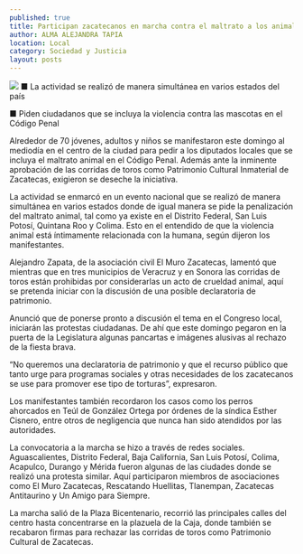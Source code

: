 ```yaml
---
published: true
title: Participan zacatecanos en marcha contra el maltrato a los animales
author: ALMA ALEJANDRA TAPIA
location: Local
category: Sociedad y Justicia
layout: posts
---
```


![](http://i.imgur.com/GnpPZdlm.jpg)
■ La actividad se realizó de manera simultánea en varios estados del país

■ Piden ciudadanos que se incluya la violencia contra las mascotas en el Código Penal

Alrededor de 70 jóvenes, adultos y niños se manifestaron este domingo al mediodía en el centro de la ciudad para pedir a los diputados locales que se incluya el maltrato animal en el Código Penal. Además ante la inminente aprobación de las corridas de toros como Patrimonio Cultural Inmaterial de Zacatecas, exigieron se deseche la iniciativa. 

La actividad se enmarcó en un evento nacional que se realizó de manera simultánea en varios estados donde de igual manera se pide la penalización del maltrato animal, tal como ya existe en el Distrito Federal, San Luis Potosí, Quintana Roo y Colima. Esto en el entendido de que la violencia animal está íntimamente relacionada con la humana, según dijeron los manifestantes. 

Alejandro Zapata, de la asociación civil El Muro Zacatecas, lamentó que mientras que en tres municipios de Veracruz y en Sonora las corridas de toros están prohibidas por considerarlas un acto de crueldad animal, aquí se pretenda iniciar con la discusión de una posible declaratoria de patrimonio.

Anunció que de ponerse pronto a discusión el tema en el Congreso local, iniciarán las protestas ciudadanas. De ahí que este domingo pegaron en la puerta de la Legislatura algunas pancartas e imágenes alusivas al rechazo de la fiesta brava.

“No queremos una declaratoria de patrimonio y que el recurso público que tanto urge para programas sociales y otras necesidades de los zacatecanos se use para promover ese tipo de torturas”, expresaron.

Los manifestantes también recordaron los casos como los perros ahorcados en Teúl de González Ortega por órdenes de la síndica Esther Cisnero, entre otros de negligencia que nunca han sido atendidos por las autoridades.

La convocatoria a la marcha se hizo a través de redes sociales. Aguascalientes, Distrito Federal, Baja California, San Luis Potosí, Colima, Acapulco, Durango y Mérida fueron algunas de las ciudades donde se realizó una protesta similar. Aquí participaron miembros de asociaciones como El Muro Zacatecas, Rescatando Huellitas, Tlanempan, Zacatecas Antitaurino y Un Amigo para Siempre. 

La marcha salió de la Plaza Bicentenario, recorrió las principales calles del centro hasta concentrarse en la plazuela de la Caja, donde también se recabaron firmas para rechazar las corridas de toros como Patrimonio Cultural de Zacatecas.

